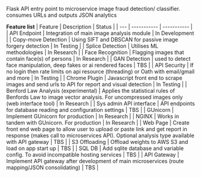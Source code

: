 Flask API entry point to microservice image fraud detection/ classifier. consumes URLs and outputs JSON analytics


**Feature list**
| Feature | Description | Status |
| --- | ----------- | ----------- |
| API Endpoint | Integration of main image analysis module | In Development |
| Copy-move Detection | Using SIFT and DBSCAN for passive image forgery detection | In Testing |
| Splice Detection  | Utilises ML methodologies | In Research |
| Face Recognition | Flagging images that contain face(s) of persons | In Research |
| GAN Detection | used to detect face manipulation, deep fakes or ai rendered faces | TBS |
| API Security | If no login then rate limits on api resource (threading) or Oath with email/gmail and more | In Testing |
| Chrome Plugin | Javascript front end to scrape images and send urls to API for report and visual detection | In Testing |
| Benford Law Analysis (experimental) | Applies the statistical rules of Benfords Law to image vector analysis. For uncompressed images only (web interface tool) | In Research |
| Sys admin API interface | API endpoints for database reading and configuration settings | TBS |
| GUnicorn | Implement GUnicorn for production | In Research |
| NGINX | Works in tandem with GUnicorn. For production | In Research |
| Web Page | Create front end web page to allow user to upload or paste link and get report in response (makes call to microservices API). Optional analysis type available with API gateway | TBS |
| S3 Offloading | Offload weights to AWS S3 and load on app start up | TBS |
| SQL DB | Add sqlite database and variable config. To avoid incompatible hosting services | TBS |
| API Gateway | Implement API gateway after development of main microservices (route mapping/JSON consolidating) | TBS |










